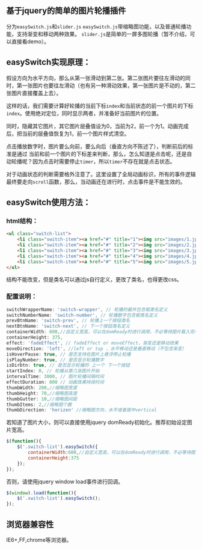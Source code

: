 ## 基于jquery的简单的图片轮播插件

分为`easySwitch.js`和`slider.js`
`easySwitch.js`带缩略图功能，以及普通轮播功能，支持渐变和移动两种效果。
`slider.js`是简单的一屏多图轮播（暂不介绍，可以直接看demo）。

## easySwitch实现原理：
假设方向为水平方向，那么从第一张滑动到第二张。第二张图片要往左滑动的同时，第一张图片也要往左滑动（也有另一种滑动效果，第一张图片是不动的，第二张图片直接覆盖上去）。

这样的话，我们需要计算好轮播的当前下标`index`和当前状态的前一个图片的下标`index`。使用绝对定位，同时显示两者，并准备好当前图片的位置。

同时，隐藏其它图片，其它图片层叠值设为0，当前为2，前一个为1。动画完成后，把当前的层叠值恢复为1，前一个图片样式清空。

点击播放数字时，图片要么向前，要么向后（垂直方向不陈述了），判断前后的标准是通过 当前和前一个图片的下标差来判断，那么，怎么知道是点击呢，还是自动轮播呢？因为点击时需要停止`timer`，所以`timer`不存在就是点击状态。

对于动画状态的判断需要格外注意了。这里设置了全局动画标识，所有的事件逻辑最终要走向`scroll`函数，那么，当动画还在进行时，点击事件是不能生效的。

## easySwitch使用方法：
### html结构：
```html
<ul class="switch-list">
    <li class="switch-item"><a href="#" title="1"><img src="images/1.jpg" alt=""></a></li>
    <li class="switch-item"><a href="#" title="2"><img src="images/2.jpg" alt=""></a></li>
    <li class="switch-item"><a href="#" title="3"><img src="images/3.jpg" alt=""></a></li>
    <li class="switch-item"><a href="#" title="4"><img src="images/4.jpg" alt=""></a></li>
    <li class="switch-item"><a href="#" title="5"><img src="images/5.jpg" alt=""></a></li> 
</ul>
```
结构不能改变，但是类名可以通过js自行定义，更改了类名，也得更改css。

### 配置说明：
```javascript
switchWrapperName: 'switch-wrapper', // 轮播的最外包含框类名定义
switchNumberName: 'switch-number', // 轮播数字包含框类名定义
prevBtnName: 'switch-prev', // 轮播上一个按钮类名
nextBtnName: 'switch-next', // 下一个按钮类名定义
containerWidth: 600,//自定义宽高，可以在domReady时进行调用，不必等待图片载入完毕
containerHeight: 375,
effect: 'fadeEffect', // fadeEffect or moveEffect，渐变还是移动效果
moveDirection: 'left', //left or top ，水平移动还是垂直移动（不包含渐变）
isHoverPause: true, // 是否支持在图片上悬浮停止轮播
isPlayNumber: true, // 是否显示轮播数字
isDirbtn: true, // 是否显示轮播的 上一个 下一个按钮
startIndex: 0, // 轮播从第几张图片开始
intervalTime: 3000, // 图片轮播间隔时间
effectDuration: 800 // 动画效果持续时间
thumbWidth: 200,//缩略图宽度
thumbHeight: 70,//缩略图高度
thumbGutter: 10,//缩略图间距
thumbItems: 2,//缩略图个数
thumbDirection: 'horizen' //缩略图方向，水平或者居中vertical
```
若知道了图片大小，则可以直接使用jquery domReady初始化。推荐初始设定图片宽高。
```javascript
$(function(){
    $('.switch-list').easySwitch({
        containerWidth:600,//自定义宽高，可以在domReady时进行调用，不必等待图片载入完毕
        containerHeight:375
    });
});
```
否则，请使用jquery window load事件进行回调。
```javascript
$(window).load(function(){
    $('.switch-list').easySwitch();
});
```
## 浏览器兼容性

IE6+,FF,chrome等浏览器。
    
